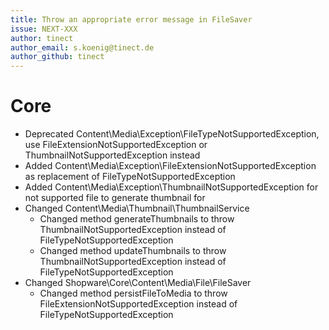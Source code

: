 ```yaml
---
title: Throw an appropriate error message in FileSaver
issue: NEXT-XXX
author: tinect
author_email: s.koenig@tinect.de
author_github: tinect
---
```


# Core

* Deprecated Content\Media\Exception\FileTypeNotSupportedException, use FileExtensionNotSupportedException or ThumbnailNotSupportedException instead
* Added Content\Media\Exception\FileExtensionNotSupportedException as replacement of FileTypeNotSupportedException
* Added Content\Media\Exception\ThumbnailNotSupportedException for not supported file to generate thumbnail for
* Changed Content\Media\Thumbnail\ThumbnailService
  * Changed method generateThumbnails to throw ThumbnailNotSupportedException instead of FileTypeNotSupportedException
  * Changed method updateThumbnails to throw ThumbnailNotSupportedException instead of FileTypeNotSupportedException
* Changed Shopware\Core\Content\Media\File\FileSaver
    * Changed method persistFileToMedia to throw FileExtensionNotSupportedException instead of FileTypeNotSupportedException
